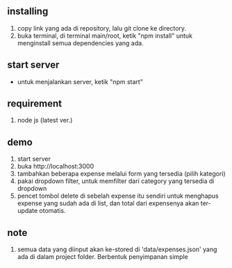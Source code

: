 ## installing

1. copy link yang ada di repository, lalu git clone ke directory.
2. buka terminal, di terminal main/root, ketik "npm install" untuk menginstall semua dependencies yang ada.

## start server

- untuk menjalankan server, ketik "npm start"

## requirement

1. node js (latest ver.)

## demo

1. start server
2. buka http://localhost:3000
3. tambahkan beberapa expense melalui form yang tersedia (pilih kategori)
4. pakai dropdown filter, untuk memfilter dari category yang tersedia di dropdown
5. pencet tombol delete di sebelah expense itu sendiri untuk menghapus expense yang sudah ada di list, dan total dari expensenya akan ter-update otomatis.

## note

1. semua data yang diinput akan ke-stored di 'data/expenses.json' yang ada di dalam project folder. Berbentuk penyimpanan simple
